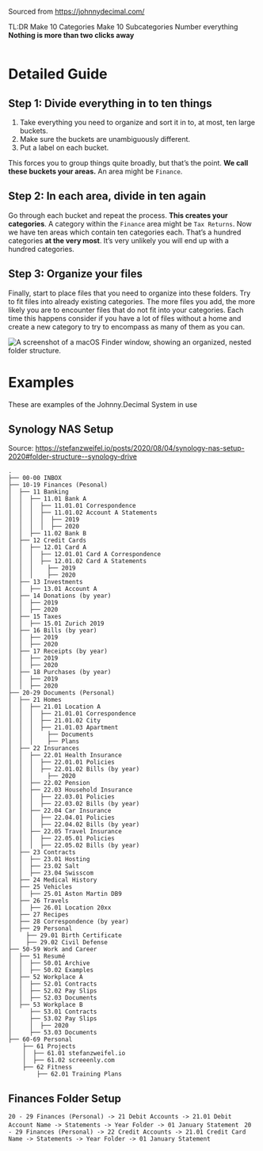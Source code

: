 Sourced from https://johnnydecimal.com/

TL:DR 
Make 10 Categories
Make 10 Subcategories
Number everything
**Nothing is more than two clicks away**
```toc
```
# Detailed Guide

## Step 1: Divide everything in to ten things

1.  Take everything you need to organize and sort it in to, at most, ten large buckets.
2.  Make sure the buckets are unambiguously different.
3.  Put a label on each bucket.

This forces you to group things quite broadly, but that’s the point.
**We call these buckets your areas.** An area might be `Finance`.

## Step 2: In each area, divide in ten again

Go through each bucket and repeat the process. **This creates your categories**.
A category within the `Finance` area might be `Tax Returns`.
Now we have ten areas which contain ten categories each. That’s a hundred categories **at the very most**. It’s very unlikely you will end up with a hundred categories.

## Step 3: Organize your files

Finally, start to place files that you need to organize into these folders. Try to fit files into already existing categories. The more files you add, the more likely you are to encounter files that do not fit into your categories. Each time this happens consider if you have a lot of files without a home and create a new category to try to encompass as many of them as you can.

![A screenshot of a macOS Finder window, showing an organized, nested folder structure.](https://johnnydecimal.com/static/Finder__sample-company__category12-expanded-min-d2d05ad52e7158d2a3456239b3b1aea4.png)

# Examples
These are examples of the Johnny.Decimal System in use
## Synology NAS Setup
Source: https://stefanzweifel.io/posts/2020/08/04/synology-nas-setup-2020#folder-structure--synology-drive

```
.
├── 00-00 INBOX
├── 10-19 Finances (Pesonal)
│  ├── 11 Banking
│  │  ├── 11.01 Bank A
│  │  │  ├── 11.01.01 Correspondence
│  │  │  ├── 11.01.02 Account A Statements
│  │  │  │  ├── 2019
│  │  │  │  ├── 2020
│  │  ├── 11.02 Bank B
│  ├── 12 Credit Cards
│  │  ├── 12.01 Card A
│  │  │  ├── 12.01.01 Card A Correspondence
│  │  │  ├── 12.01.02 Card A Statements
│  │  │    ├── 2019
│  │  │    ├── 2020
│  ├── 13 Investments
│  │  ├── 13.01 Account A
│  ├── 14 Donations (by year)
│  │  ├── 2019
│  │  ├── 2020
│  ├── 15 Taxes
│  │  ├── 15.01 Zurich 2019
│  ├── 16 Bills (by year)
│  │  ├── 2019
│  │  ├── 2020
│  ├── 17 Receipts (by year)
│  │  ├── 2019
│  │  ├── 2020
│  ├── 18 Purchases (by year)
│  │  ├── 2019
│  │  ├── 2020
├── 20-29 Documents (Personal)
│  ├── 21 Homes
│  │  ├── 21.01 Location A
│  │  │  ├── 21.01.01 Correspondence
│  │  │  ├── 21.01.02 City
│  │  │  ├── 21.01.03 Apartment
│  │  │    ├── Documents
│  │  │    ├── Plans
│  ├── 22 Insurances
│  │  ├── 22.01 Health Insurance
│  │  │  ├── 22.01.01 Policies
│  │  │  ├── 22.01.02 Bills (by year)
│  │  │    ├── 2020
│  │  ├── 22.02 Pension
│  │  ├── 22.03 Household Insurance
│  │  │  ├── 22.03.01 Policies
│  │  │  ├── 22.03.02 Bills (by year)
│  │  ├── 22.04 Car Insurance
│  │  │  ├── 22.04.01 Policies
│  │  │  ├── 22.04.02 Bills (by year)
│  │  ├── 22.05 Travel Insurance
│  │  │  ├── 22.05.01 Policies
│  │  │  ├── 22.05.02 Bills (by year)
│  ├── 23 Contracts
│  │  ├── 23.01 Hosting
│  │  ├── 23.02 Salt
│  │  ├── 23.04 Swisscom
│  ├── 24 Medical History
│  ├── 25 Vehicles
│  │  ├── 25.01 Aston Martin DB9
│  ├── 26 Travels
│  │  ├── 26.01 Location 20xx
│  ├── 27 Recipes
│  ├── 28 Correspondence (by year)
│  ├── 29 Personal
│    ├── 29.01 Birth Certificate
│    ├── 29.02 Civil Defense
├── 50-59 Work and Career
│  ├── 51 Resumé
│  │  ├── 50.01 Archive
│  │  ├── 50.02 Examples
│  ├── 52 Workplace A
│  │  ├── 52.01 Contracts
│  │  ├── 52.02 Pay Slips
│  │  ├── 52.03 Documents
│  ├── 53 Workplace B
│     ├── 53.01 Contracts
│     ├── 53.02 Pay Slips
│     │  ├── 2020
│     ├── 53.03 Documents
├── 60-69 Personal
    ├── 61 Projects
    │  ├── 61.01 stefanzweifel.io
    │  ├── 61.02 screeenly.com
    ├── 62 Fitness
        ├── 62.01 Training Plans
```
## Finances Folder Setup
`20 - 29 Finances (Personal) -> 21 Debit Accounts -> 21.01 Debit Account Name -> Statements -> Year Folder -> 01 January Statement `
`20 - 29 Finances (Personal) -> 22 Credit Accounts -> 21.01 Credit Card Name -> Statements -> Year Folder -> 01 January Statement `